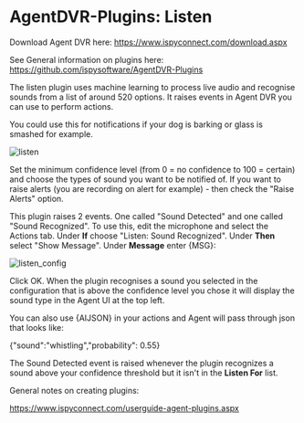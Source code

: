 # AgentDVR-Plugins: Listen


Download Agent DVR here:
https://www.ispyconnect.com/download.aspx

See General information on plugins here:
https://github.com/ispysoftware/AgentDVR-Plugins

The listen plugin uses machine learning to process live audio and recognise sounds from a list of around 520 options. It raises events in Agent DVR you can use to perform actions.

You could use this for notifications if your dog is barking or glass is smashed for example.

![listen](https://user-images.githubusercontent.com/800093/163334854-ff528a23-98b6-4faa-a253-7ecb0686d25e.png)

Set the minimum confidence level (from 0 = no confidence to 100 = certain) and choose the types of sound you want to be notified of. If you want to raise alerts (you are recording on alert for example) - then check the "Raise Alerts" option.

This plugin raises 2 events. One called "Sound Detected" and one called "Sound Recognized". To use this, edit the microphone and select the Actions tab. Under **If** choose "Listen: Sound Recognized". Under **Then** select "Show Message". Under **Message** enter {MSG}:

![listen_config](https://user-images.githubusercontent.com/800093/163338148-3044e4ec-1acf-444c-bfe0-f38c4e05a1fe.png)

Click OK. When the plugin recognises a sound you selected in the configuration that is above the confidence level you chose it will display the sound type in the Agent UI at the top left. 

You can also use {AIJSON} in your actions and Agent will pass through json that looks like: 

{"sound":"whistling","probability": 0.55}

The Sound Detected event is raised whenever the plugin recognizes a sound above your confidence threshold but it isn't in the **Listen For** list.

General notes on creating plugins:

https://www.ispyconnect.com/userguide-agent-plugins.aspx


